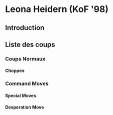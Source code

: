 # Leona Heidern (KoF '98)

## Introduction

## Liste des coups

### Coups Normaux

#### Choppes

### Command Moves

#### Special Moves

#### Desperation Move
